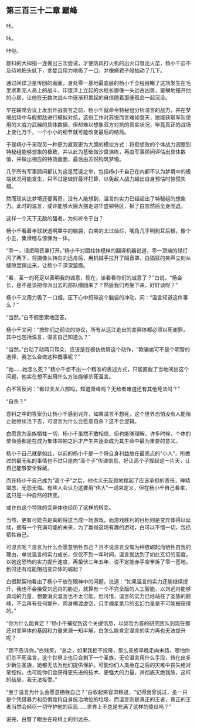 ## 第三百三十二章 巅峰
咔。

咔。

咔哒。

颤抖的大拇指一连做出三次尝试，才使防风打火机的出火口冒出火苗，杨小千迫不及待地把头低下，贪婪且用力地吸了一口，并像瘾君子般抽动了几下。

通过间谍卫星传回的画面，身处零一基地最底层的杨小千全程目睹了这场发生在毛里求斯无人岛上的战斗，印度洋上立起的水柱长廊像一头远古凶兽，蛮横地撞开他的心房，让他在无数次战斗中逐渐积累起的自信随着那座孤岛一起沉没。

早在联席会议上发出开战宣言之前，杨小千就命令特秘组分析温言的战力，并在梦境战场中与假想敌进行模拟对抗，这份工作对苏悦而言难如登天，她能获取军队使用的大威力武器的具体数据，但却难以想象双方对抗的真实状况，毕竟真正的战场上变化万千，一个小小的细节就可能改变最后的结局。

于是杨小千采取另一种更为直观更为大胆的模拟方式：将假想敌的个体战力调整到特秘组能够想象的极致，并以此为基础做沙盘演练，再由军事顾问评估出具体数值，并做出相应的特效画面，最后由苏悦构筑梦境。

几乎所有军事顾问都认为这是荒诞之举，包括杨小千自己在内都不认为梦境中的极端状况可能发生，只不过是做好最坏打算，以免敌人战力超出自身预估时惊慌失措。

然而现实比梦境还要离奇，没有人能想到，温言的实力已经超出了特秘组的想象力。此时的温言，或许能够大摇大摆走进华盛顿特区，拆了白宫然后全身而退。

这样一个天下无敌的强者，为何听令于白？

杨小千看着半球状透明罩中的脑袋，白笑的太过灿烂，嘴角几乎咧到耳后根，像个小丑，集滑稽与惊悚为一体。

“零一，请把隔音罩打开。”杨小千对圆柱体模样的翻译机器说道，零一顶端的绿灯闪了两下，将摄像头转向刘远舟后，用机械手拉开了隔音罩，白猖狂的笑声立刻从缝隙里蹿出来，让杨小千深深皱眉。

“看，圣一的死足以表明我的诚意，现在，该看看你们的诚意了？”白说，“杨会长，是不是该把你派出去的部队撤回来了？然后我们再坐下来，好好谈呀？”

杨小千又用力吸了一口烟，压下心中捣碎这个脑袋的冲动，问：“温言知道这件事么？”

“当然。”白不假思索地回答。

杨小千又问：“按你们之前说的协议，所有从远江走出的变异体都必须以死谢罪，其中也包括温言，温言自己知道么？”

“当然。”白动了动两只耳朵，应该是在模仿耸肩这个动作，“欺骗她可不是个明智的选择，我怎么会做这种蠢事呢？”

“她……她怎么死？”杨小千想不出一个精准的表述方式，只能直截了当地问出这个问题，他实在想不出用什么方法能够杀死温言。

白不答反问：“看过天龙八部吗，知道萧峰吗？无敌者难道还有其他死法吗？”

“自杀？”

意料之中的答案仍让杨小千感到诧异，如果温言不想死，这个世界恐怕没有人能阻止她继续活下去，可温言为什么会愿意自杀？这不合逻辑。

白愿意为圣族牺牲一切，杨小千虽然不敢相信，但也能够理解，许多时候，个体的使命感都是在成为集体领袖之后才产生并逐渐成为其生命中最为重要的意义。

杨小千自己就是如此，以前的杨小千是一个将自身利益放在最高点的“小人”，所做过的最无私的事情也不过只是向“高个子”传递信息，好让高个子撑起这一片天，让自己能够安全躲藏。

而在杨小千自己成为“高个子”之后，他也义无反顾地撑起了应该承担的责任，殚精竭虑，无怨无悔。有些人会认为这要用“伟大”一词来定义，但在杨小千自己看来，这只是一种自然的转变。

或许白这个特殊的变异体也经历了这样的转变。

当然，更有可能白是真的将这当成一场游戏，而游戏胜利的目标则是变异体得以延续，拥有一个充满可能的未来，为了赢得这场有趣的游戏，白可以不惜一切，包括牺牲自己。

可温言呢？温言为什么会愿意牺牲自己？且不说温言没有为种族崛起而牺牲自我的理由，单说温言的实力成长，仅仅不到一年时间，温言就达到了如此玄幻的高度，以她这恐怖的实力提升速度，再蛰伏三年五年，说不定能赤手空拳拆了零一基地，到时还有谁能阻挡变异体的崛起？

白很默契地看出了杨小千放在眼神中的问题，说道：“如果温言的实力还能继续提升，我也不会接受刘远舟的胁迫，就算有一个不完全版的人工智能，以刘远舟能够调动的力量，想要消灭温言也不太可能，但可惜，温言的实力已经站在了圣族的巅峰，不会再有任何提升，肉身横渡虚空，只手摘星拿月的玄幻力量是不可能被获得的。”

“你为什么能肯定？”杨小千捕捉到这个关键信息，以邱哲为首的研究团队到现在都还对变异体的基因和力量来源一知半解，白怎么能肯定温言的实力再也无法提升呢？

“我不告诉你。”白贱笑，“总之，如果我拒不投降，那么圣族早晚走向末路，哪怕你们杀不死温言，这个世界上也只会剩下一个圣族，无论温言用什么手段，转化出多少新生圣族，她都无法为他们提供保护。可能你们人类会在之后的灾难中丧失绝对掌控权，也可能你们会获得更先进的技术、更强大的力量，并彻底灭绝我族，这样的结局，我无法接受。”

“至于温言为什么会愿意牺牲自己？”白收起笑容肃穆道，“记得我曾说过，圣一只是个凭借暴力和恐惧维持自身统治地位的垃圾，而温言则是真正的王者，真正的王者当然会倾尽一切守护他的臣民……世界上不总是充满了这样的傻瓜吗？”

说完，白瞥了眼坐在轮椅上的刘远舟。

